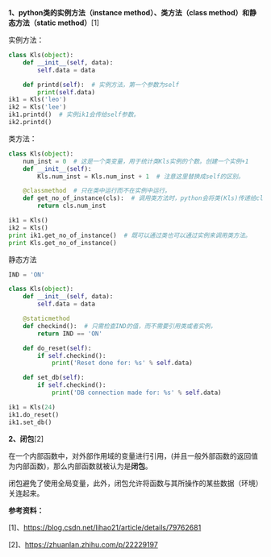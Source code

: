 **1、python类的实例方法（instance method）、类方法（class method）和静态方法（static method）**[1]

实例方法：

```python
class Kls(object):
    def __init__(self, data):
        self.data = data

    def printd(self):  # 实例方法，第一个参数为self
        print(self.data)
ik1 = Kls('leo')
ik2 = Kls('lee')
ik1.printd()  # 实例ik1会传给self参数。
ik2.printd()
```

类方法：


```python
class Kls(object):
    num_inst = 0  # 这是一个类变量，用于统计类Kls实例的个数。创建一个实例+1
    def __init__(self):
        Kls.num_inst = Kls.num_inst + 1  # 注意这里替换成self的区别。

    @classmethod  # 只在类中运行而不在实例中运行。
    def get_no_of_instance(cls):  # 调用类方法时，python会将类(Kls)传递给cls，这样就可以在类函数										内引用类变量num_inst
        return cls.num_inst

ik1 = Kls()
ik2 = Kls()
print ik1.get_no_of_instance()  # 既可以通过类也可以通过实例来调用类方法。
print Kls.get_no_of_instance()
```

静态方法

```python
IND = 'ON'

class Kls(object):
    def __init__(self, data):
        self.data = data

    @staticmethod
    def checkind():  # 只需检查IND的值，而不需要引用类或者实例，
        return IND == 'ON'

    def do_reset(self):
        if self.checkind():
            print('Reset done for: %s' % self.data)

    def set_db(self):
        if self.checkind():
            print('DB connection made for: %s' % self.data)

ik1 = Kls(24)
ik1.do_reset()
ik1.set_db()
```



**2、闭包**[2]

在一个内部函数中，对外部作用域的变量进行引用，(并且一般外部函数的返回值为内部函数)，那么内部函数就被认为是**闭包**。

闭包避免了使用全局变量，此外，闭包允许将函数与其所操作的某些数据（环境）关连起来。



**参考资料：**

[1]、https://blog.csdn.net/lihao21/article/details/79762681

[2]、https://zhuanlan.zhihu.com/p/22229197




